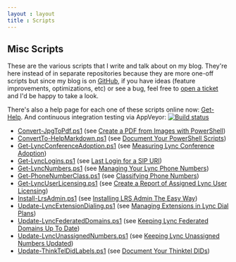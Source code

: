 ```yaml
---
layout : layout
title : Scripts
---
```


## Misc Scripts

These are the various scripts that I write and talk about on my blog. They're here instead of in separate repositories because they are more one-off scripts but since my blog is on [GitHub](https://github.com/pvaillant/pvaillant.github.io), if you have ideas (feature improvements, optimizations, etc) or see a bug, feel free to [open a ticket](https://github.com/pvaillant/pvaillant.github.io/issues/new) and I'd be happy to take a look.

There's also a help page for each one of these scripts online now: [Get-Help](/help).
And continuous integration testing via AppVeyor: [![Build status](https://ci.appveyor.com/api/projects/status/hbwcx5a0wv214nim)](https://ci.appveyor.com/project/pvaillant/pvaillant-github-io)

 * [Convert-JpgToPdf.ps1](/content/Convert-JpgToPdf.ps1) (see [Create a PDF from Images with PowerShell](/2015/05/28/create-a-pdf-from-images-with-powershell.html))
 * [ConvertTo-HelpMarkdown.ps1](/content/ConvertTo-HelpMarkdown.ps1) (see [Document Your PowerShell Scripts](/2015/05/01/document-your-powershell-scripts.html))
 * [Get-LyncConferenceAdoption.ps1](/content/Get-LyncConferenceAdoption.ps1) (see [Measuring Lync Conference Adoption](/2015/03/03/measuring-lync-conference-adoption))
 * [Get-LyncLogins.ps1](/content/Get-LyncLogins.ps1) (see [Last Login for a SIP URI](/2015/02/22/last-login-for-a-sip-uri))
 * [Get-LyncNumbers.ps1](/content/Get-LyncNumbers.ps1) (see [Managing Your Lync Phone Numbers](/2015/03/18/managing-your-lync-phone-numbers))
 * [Get-PhoneNumberClass.ps1](/content/Get-PhoneNumberClass.ps1) (see [Classifying Phone Numbers](/2015/05/11/classifying-phone-numbers.html))
 * [Get-LyncUserLicensing.ps1](/content/Get-LyncUserLicensing.ps1) (see [Create a Report of Assigned Lync User Licensing](/2015/03/24/create-a-report-of-assigned-lync-user-licensing.html))
 * [Install-LrsAdmin.ps1](/content/Install-LrsAdmin.ps1) (see [Installing LRS Admin The Easy Way](/2015/04/24/installing-lrs-admin-the-easy-way.ps1))
 * [Update-LyncExtensionDialing.ps1](/content/Update-LyncExtensionDialing.ps1) (see [Managing Extensions in Lync Dial Plans](/2015/04/17/managing-extensions-in-lync-dial-plans.html))
 * [Update-LyncFederatedDomains.ps1](/content/Update-LyncFederatedDomains.ps1) (see [Keeping Lync Federated Domains Up To Date](/2015/03/13/keeping-lync-federated-domains-up-to-date.html))
 * [Update-LyncUnassignedNumbers.ps1](/content/Update-LyncUnassignedNumbers.ps1) (see [Keeping Lync Unassigned Numbers Updated](/2015/04/10/keeping-lync-unassigned-numbers-updated.html))
 * [Update-ThinkTelDidLabels.ps1](/content/Update-ThinkTelDidLabels.ps1) (see [Document Your Thinktel DIDs](/2015/06/05/document-your-thinktel-dids.html))
